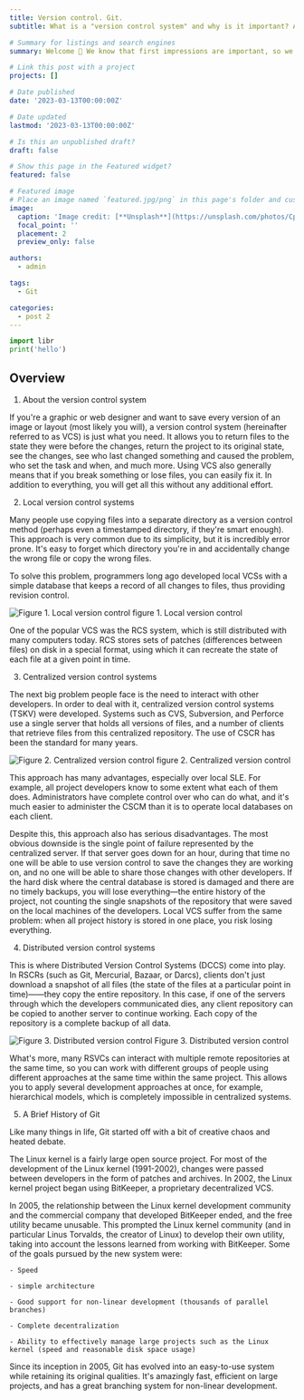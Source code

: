 ```yaml
---
title: Version control. Git.
subtitle: What is a "version control system" and why is it important? A version control system is a system that records changes to a file or set of files over time and allows you to revert to a specific version later. For file versioning, this book will use software source code as an example, although you can actually use versioning for just about any type of file. 

# Summary for listings and search engines
summary: Welcome 👋 We know that first impressions are important, so we've populated your new site with some initial content to help you get familiar with everything in no time.

# Link this post with a project
projects: []

# Date published
date: '2023-03-13T00:00:00Z'

# Date updated
lastmod: '2023-03-13T00:00:00Z'

# Is this an unpublished draft?
draft: false

# Show this page in the Featured widget?
featured: false

# Featured image
# Place an image named `featured.jpg/png` in this page's folder and customize its options here.
image:
  caption: 'Image credit: [**Unsplash**](https://unsplash.com/photos/CpkOjOcXdUY)'
  focal_point: ''
  placement: 2
  preview_only: false

authors:
  - admin

tags:
  - Git

categories:
  - post 2
---
```


```python
import libr
print('hello')
```

## Overview

1. About the version control system

If you're a graphic or web designer and want to save every version of an image or layout (most likely you will), a version control system (hereinafter referred to as VCS) is just what you need. It allows you to return files to the state they were before the changes, return the project to its original state, see the changes, see who last changed something and caused the problem, who set the task and when, and much more. Using VCS also generally means that if you break something or lose files, you can easily fix it. In addition to everything, you will get all this without any additional effort.

2. Local version control systems

Many people use copying files into a separate directory as a version control method (perhaps even a timestamped directory, if they're smart enough). This approach is very common due to its simplicity, but it is incredibly error prone. It's easy to forget which directory you're in and accidentally change the wrong file or copy the wrong files.

To solve this problem, programmers long ago developed local VCSs with a simple database that keeps a record of all changes to files, thus providing revision control.

![Figure 1. Local version control](local.png)
figure 1. Local version control

One of the popular VCS was the RCS system, which is still distributed with many computers today. RCS stores sets of patches (differences between files) on disk in a special format, using which it can recreate the state of each file at a given point in time.

3. Centralized version control systems

The next big problem people face is the need to interact with other developers. In order to deal with it, centralized version control systems (TSKV) were developed. Systems such as CVS, Subversion, and Perforce use a single server that holds all versions of files, and a number of clients that retrieve files from this centralized repository. The use of CSCR has been the standard for many years.

![Figure 2. Centralized version control](centralized.png)
figure 2. Centralized version control

This approach has many advantages, especially over local SLE. For example, all project developers know to some extent what each of them does. Administrators have complete control over who can do what, and it's much easier to administer the CSCM than it is to operate local databases on each client.

Despite this, this approach also has serious disadvantages. The most obvious downside is the single point of failure represented by the centralized server. If that server goes down for an hour, during that time no one will be able to use version control to save the changes they are working on, and no one will be able to share those changes with other developers. If the hard disk where the central database is stored is damaged and there are no timely backups, you will lose everything—the entire history of the project, not counting the single snapshots of the repository that were saved on the local machines of the developers. Local VCS suffer from the same problem: when all project history is stored in one place, you risk losing everything.

4. Distributed version control systems

This is where Distributed Version Control Systems (DCCS) come into play. In RSCRs (such as Git, Mercurial, Bazaar, or Darcs), clients don't just download a snapshot of all files (the state of the files at a particular point in time)——they copy the entire repository. In this case, if one of the servers through which the developers communicated dies, any client repository can be copied to another server to continue working. Each copy of the repository is a complete backup of all data.

![Figure 3. Distributed version control](distributed.png)
Figure 3. Distributed version control

What's more, many RSVCs can interact with multiple remote repositories at the same time, so you can work with different groups of people using different approaches at the same time within the same project. This allows you to apply several development approaches at once, for example, hierarchical models, which is completely impossible in centralized systems.

5. A Brief History of Git

Like many things in life, Git started off with a bit of creative chaos and heated debate.

The Linux kernel is a fairly large open source project. For most of the development of the Linux kernel (1991-2002), changes were passed between developers in the form of patches and archives. In 2002, the Linux kernel project began using BitKeeper, a proprietary decentralized VCS.

In 2005, the relationship between the Linux kernel development community and the commercial company that developed BitKeeper ended, and the free utility became unusable. This prompted the Linux kernel community (and in particular Linus Torvalds, the creator of Linux) to develop their own utility, taking into account the lessons learned from working with BitKeeper. Some of the goals pursued by the new system were:

    - Speed

    - simple architecture

    - Good support for non-linear development (thousands of parallel branches)

    - Complete decentralization

    - Ability to effectively manage large projects such as the Linux kernel (speed and reasonable disk space usage)

Since its inception in 2005, Git has evolved into an easy-to-use system while retaining its original qualities. It's amazingly fast, efficient on large projects, and has a great branching system for non-linear development.





























